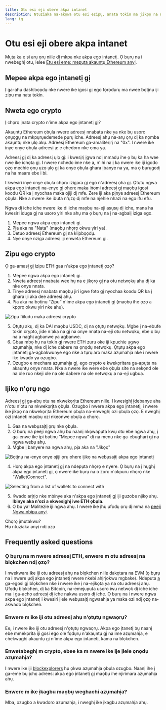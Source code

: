 ```yaml
---
title: Otu esi eji obere akpa intanet
description: Ntuziaka na-akọwa otu esi ezipụ, anata tokin ma jikọọ na ngwa web3.
lang: ig
---
```


# Otu esi eji obere akpa intanet

Mụta ka e si arụ ọrụ niile dị mkpa nke akpa ego ịntanetị. Ọ bụrụ na i nwebeghị otu, lelee [Etu esi eme: mepụta akaụntụ Ethereum anyị](/guides/how-to-create-an-ethereum-account/).

## Mepee akpa ego ịntanetị gị

Ị ga-ahụ dashịbọọdụ nke nwere ike igosi gị ego fọrọdụrụ ma nwee bọtịnụ iji zipu ma nata tokin.

## Nweta ego crypto

Ị chọrọ ịnata crypto n'ime akpa ego ịntanetị gị?

Akaụntụ Ethereum ọbụla nwere adreesị nnabata nke ya nke bụ usoro ọnụọgụ na mkpụrụedemede pụrụ iche. Adreesị ahụ na-arụ ọrụ dị ka nọmba akaụntụ nke ụlọ akụ. Adreesị Ethereum ga-amaliterịrị na "0x". I nwere ike inye onye ọbụla adreesị a: e chedoro nke ọma ya.

Adreesị gị dị ka adreesị ụlọ gị: i kwesịrị ịgwa ndị mmadụ ihe ọ bụ ka ha wee nwe ike ichọta gị. I nwere nchedo ime nke a, n'ihi na ị ka nwere ike iji igodo ọzọ mechie ọnụ ụzọ ụlọ gị ka onye ọbụla ghara ịbanye na ya, ma ọ bụrụgodị na ha maara ebe i bi.

I kwesiri inye onye ọbụla chọrọ izigara gị ego n'adreesị ọha gị. Ọtụtụ ngwa akpa ego ịntanetị na-enye gị ohere maka iṅomi adreesị gị maọbụ igosi koodu QR ka ị nyochaa maka ojiji dị mfe. Zere iji aka pịnye adreesị Ethereum ọbụla. Nke a nwere ike ibuta n'ụzọ dị mfe na njehie nhazi na ego ifu efu.

Ngwa dị iche iche nwere ike di iche maọbụ na-eji asụsụ dị iche, mana ha kwesiri iduga gị na usoro yiri nke ahụ ma ọ bụrụ na ị na-agbalị iziga ego.

1. Mepee ngwa akpa ego ịntanetị gị.
2. Pịa aka na "Nata" (maọbụ nhọrọ okwu yiri ya).
3. Detuo adreesị Ethereum gị na klipbọọdụ.
4. Nye onye nziga adreesị iji enweta Ethereum gị.

## Zipu ego crypto

Ọ ga-amasị gị izipu ETH gaa n'akpa ego ịntanetị ọzọ?

1. Mepee ngwa akpa ego ịntanetị gị.
2. Nweta adreesị nnabata wee hụ na e jikọrọ gị na otu netwọkụ ahụ dị ka nke onye nnata.
3. Tinye adreesị nnabata maọbụ jiri igwe foto gị nyochaa koodu QR ka ị ghara iji aka dee adreesị ahụ.
4. Pịa aka na bọtịnụ “Zipu” n'ime akpa ego ịntanetị gị (maọbụ ihe ọzọ a kpọrọ okwu yiri nke ahụ).

![Zipu fiiludu maka adreesị crypto](./send.png)
<br/>

5. Ọtụtụ akụ, dị ka DAI maọbụ USDC, dị na ọtụtụ netwọkụ. Mgbe ị na-ebufe tokin crypto, jide n'aka na gị na onye nnata na-eji otu netwọkụ, ebe ọ bụ na a naghị agbanwe ya agbanwe.
6. Gbaa mbọ hụ na tokin gị nwere ETH zuru oke iji kpuchie ụgwọ azụmahịa, nke dị iche dabere na ọnọdụ netwọkụ. Ọtụtụ akpa ego ịntanetị ga-agbakwunye ego nke a tụrụ aro maka azụmahịa nke i nwere ike kwado ya ozugbo.
7. Ozugbo e mechara azụmahịa gị, ego crypto e kwekọritara ga-apụta na akaụntụ onye nnata. Nke a nwere ike were ebe ọbụla site na sekọnd ole na ole ruo nkeji ole na ole dabere na ole netwọkụ a na-eji ugbua.

## Ijikọ n'ọrụ ngo

Adreesị gị ga-abụ otu na nkwekọrịta Ethereum niile. I kwesighị ịdebanye aha n'otu n'otu na nkwekọrịta ọbụla. Ozugbo i nwere akpa ego ịntanetị, i nwere ike jikọọ na nkwekọrịta Ethereum ọbụla na-enweghị ozi ọbụla ọzọ. E nweghị ozi ịntanetị maọbụ ozi nkeonwe ọbụla a chọrọ.

1. Gaa na webụsaịtị ọrụ nke ọbụla.
2. Ọ bụrụ na peeji ngwa ahụ bụ naanị nkọwapụta kwụ otu ebe ngwa ahụ, ị ga-enwe ike ịpị bọtịnụ “Mepee ngwa” dị na menu nke ga-ebugharị gị na ngwa webụ ahụ.
3. Mgbe ị banyere na ngwa ahụ, pịa aka na "Jikọọ"

![Bọtịnụ na-enye onye ojiji ọrụ ohere ijikọ na webụsaịtị akpa ego ịntanetị](./connect1.png)

4. Họrọ akpa ego ịntanetị gị na ndepụta nhọrọ e nyere. Ọ bụrụ na ị hụghị akpa ego ịntanetị gị, ọ nwere ike bụrụ na o zoro n'okpuru nhọrọ nke "WalletConnect".

![Selecting from a list of wallets to connect with](./connect2.png)

5. Kwado arịrịọ nke mbinye aka n'akpa ego ịntanetị gị iji guzobe njikọ ahụ. **Ibinye aka n'ozi a ekwesịghị iwe ETH ọbụla**.
6. Ọ bụ ya! Malitezie iji ngwa ahụ. I nwere ike ịhụ ụfọdụ ọrụ dị mma na [peeji Ngwa nbipu anyị](/dapps/#explore). <br />

<Alert variant="update">
<AlertEmoji text=":eyes:"/>
<AlertContent className="justify-between flex-row items-center">
  <div>Chọrọ ịmụtakwu?</div>
  <ButtonLink href="/guides/">
    Hụ ntuziaka anyị ndị ọzọ
  </ButtonLink>
</AlertContent>
</Alert>

## Frequently asked questions

### Ọ bụrụ na m nwere adreesị ETH, enwere m otu adreesị na blọkchen ndị ọzọ?

I nwekwara ike iji otu adreesị ahụ na blọkchen niile dakọtara na EVM (ọ bụrụ na i nwere ụdị akpa ego ịntanetị nwere nkebi ahịrịokwu mgbake). Ndeputa [a](https://chainlist.org/) ga-egosi gị blọkchen nke i nwere ike ị na-ejikọta ya na otu adreesị ahụ. Ụfọdụ blọkchen, dị ka Bitcoin, na-emejuputa usoro iwu netwọk dị iche iche ma ị ga-achọ adreesị dị iche nakwa usoro dị iche. Ọ bụrụ na i nwere ngwa akpa ego ịntanetị i kwesiri ịlele webụsaịtị ngwaahịa ya maka ozi ndị ọzọ na-akwado blọkchen.

### Enwere m ike iji otu adreesị ahụ n'ọtụtụ ngwaọrụ?

Ee, i nwere ike iji otu adreesị n'ọtụtụ ngwaọrụ. Akpa ego ịtanetị bụ naanị ebe mmekọrita iji gosi ego ole fọdụrụ n'akaụntụ gị na ime azụmahịa, e chekwaghị akaụntụ gị n'ime akpa ego ịntanetị, kama na blọkchen.

### Enwetabeghị m crypto, ebee ka m nwere ike ije ịlele ọnọdụ azụmahịa?

I nwere ike iji [blockexplorers](/developers/docs/data-and-analytics/block-explorers/) hụ ọkwa azụmahịa ọbụla ozugbo. Naanị ihe ị ga-eme bụ ịchọ adreesị akpa ego ịntanetị gị maọbụ ihe njirimara azụmahịa ahụ.

### Enwere m ike ịkagbu maọbụ weghachi azụmahịa?

Mba, ozugbo a kwadoro azụmahịa, i nweghị ike ịkagbu azụmahịa ahụ.
